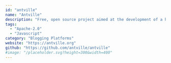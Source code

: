 ```yaml
---
id: "antville"
name: "Antville"
description: "Free, open source project aimed at the development of a high performance, feature rich weblog hosting software."
tags:
  - "Apache-2.0"
  - "Javascript"
category: "Blogging Platforms"
website: "https://antville.org"
github: "https://github.com/antville/antville"
#image: "/placeholder.svg?height=300&width=400"
---
```


